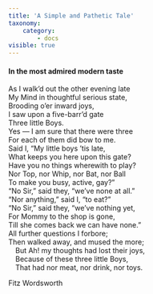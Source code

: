 ```yaml
---
title: 'A Simple and Pathetic Tale'
taxonomy:
    category:
        - docs
visible: true
---
```


#### In the most admired modern taste  
  
As I walk’d out the other evening late  
My Mind in thoughtful serious state,  
Brooding o’er inward joys,  
I saw upon a five-barr’d gate  
Three little Boys.  
Yes — I am sure that there were three  
For each of them did bow to me.  
Said I, “My little boys ’tis late,  
What keeps you here upon this gate?  
Have you no things wherewith to play?  
Nor Top, nor Whip, nor Bat, nor Ball  
To make you busy, active, gay?”  
“No Sir,” said they, “we’ve none at all.”  
“Nor anything,” said I, “to eat?”  
“No Sir,” said they, “we’ve nothing yet,  
For Mommy to the shop is gone,  
Till she comes back we can have none.”  
All further questions I forbore;  
Then walked away, and mused the more;  
&emsp;But Ah! my thoughts had lost their joys,  
&emsp;Because of these three little Boys,  
&emsp;That had nor meat, nor drink, nor toys.  
  
Fitz Wordsworth